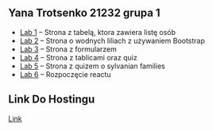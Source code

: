## Yana Trotsenko 21232 grupa 1

- [Lab 1](https://github.com/yunayana/Programowanie-w-jezykach-skryptowych/tree/main/Lab1) – Strona z tabelą, ktora zawiera listę osób  
- [Lab 2](https://github.com/yunayana/Programowanie-w-jezykach-skryptowych/tree/main/Lab2) – Strona o wodnych liliach z używaniem Bootstrap
-  [Lab 3](https://github.com/yunayana/Programowanie-w-jezykach-skryptowych/tree/main/Lab3) – Strona z formularzem
-  [Lab 4](https://github.com/yunayana/Programowanie-w-jezykach-skryptowych/tree/main/Lab4) – Strona z tablicami oraz quiz
-  [Lab 5](https://github.com/yunayana/Programowanie-w-jezykach-skryptowych/tree/main/Lab5) – Strona z quizem o sylvanian families
-  [Lab 6](https://github.com/yunayana/Programowanie-w-jezykach-skryptowych/tree/main/Lab6) – Rozpoczęcie reactu
## Link Do Hostingu
[Link](https://yunayana.github.io/Programowanie-w-jezykach-skryptowych/)

